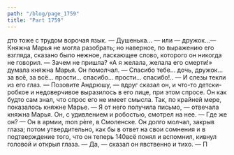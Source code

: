 ```yaml
---
path: "/blog/page_1759"
title: "Part 1759"
---
```


дто тоже с трудом ворочая язык.
— Душенька... — или — дружок...— Княжна Марья не могла разобрать; но наверное, по выражению его взгляда, сказано было нежное, ласкающее слово, которого он никогда не говорил. — Зачем не пришла?
«А я желала, желала его смерти!» думала княжна Марья. Он помолчал.
— Спасибо тебе... дочь, дружок... за всё, за всё... прости... спасибо... прости... спасибо!.. — И слезы текли из его глаз. — Позовите Андрюшу, — вдруг сказал он, и что-то детски-робкое и недоверчивое выразилось в его лице, при этом спросе. Он как будто сам знал, что спрос его не имеет смысла. Так, по крайней мере, показалось княжне Марье.
— Я от него получила письмо, — отвечала княжна Марья. Он, с удивлением и робостью, смотрел на нее.
— Где же он?
— Он в армии, mon père, в Смоленске.
Он долго молчал, закрыв глаза; потом утвердительно, как бы в ответ на свои сомнения и в подтверждение того, что он теперь 140всё понял и вспомнил, кивнул головой и открыл глаза.
— Да, — сказал он явственно и тихо. — П
